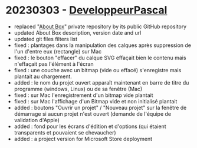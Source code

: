 # 20230303 - [DeveloppeurPascal](https://github.com/DeveloppeurPascal)

* replaced "[About Box](https://github.com/DeveloppeurPascal/AboutDialog-Delphi-Component)" private repository by its public GitHub repository
* updated About Box description, version date and url
* updated git files filters list
* fixed : plantages dans la manipulation des calques après suppression de l'un d'entre eux (rectangle) sur Mac
* fixed : le bouton "effacer" du calque SVG effaçait bien le contenu mais n'effaçait pas l'élément à l'écran
* fixed : une couche avec un bitmap (vide ou effacé) s'enregistre mais plantait au chargement.
* added : le nom du projet ouvert apparaît maintenant en barre de titre du programme (windows, Linux) ou de sa fenêtre (Mac)
* fixed : sur Mac l'enregistrement d'un bitmap vide plantait
* fixed : sur Mac l'affichage d'un Bitmap vide et non initialisé plantait
* added : boutons "Ouvrir un projet" / "Nouveau projet" sur la fenêtre de démarrage si aucun projet n'est ouvert (demande de l'équipe de validation d'Apple)
* added : fond pour les écrans d'édition et d'options (qui étaient transparents et pouvaient se chevaucher)
* added : a project version for Microsoft Store deployment
